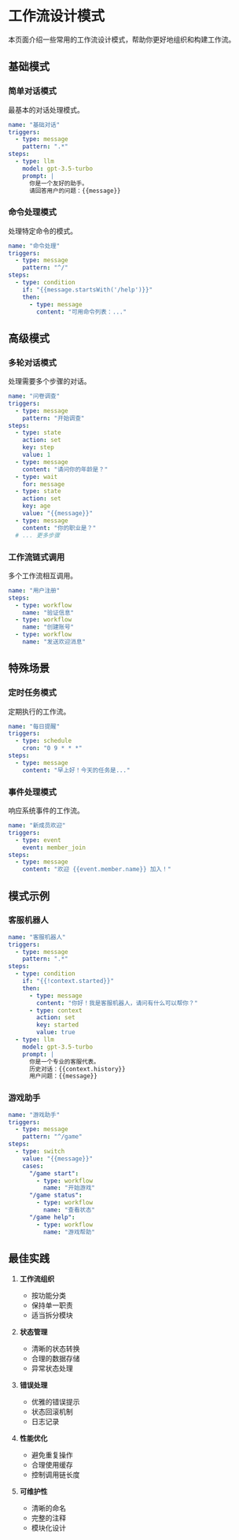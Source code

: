 # 工作流设计模式

本页面介绍一些常用的工作流设计模式，帮助你更好地组织和构建工作流。

## 基础模式

### 简单对话模式

最基本的对话处理模式。

```yaml
name: "基础对话"
triggers:
  - type: message
    pattern: ".*"
steps:
  - type: llm
    model: gpt-3.5-turbo
    prompt: |
      你是一个友好的助手。
      请回答用户的问题：{{message}}
```

### 命令处理模式

处理特定命令的模式。

```yaml
name: "命令处理"
triggers:
  - type: message
    pattern: "^/"
steps:
  - type: condition
    if: "{{message.startsWith('/help')}}"
    then:
      - type: message
        content: "可用命令列表：..."
```

## 高级模式

### 多轮对话模式

处理需要多个步骤的对话。

```yaml
name: "问卷调查"
triggers:
  - type: message
    pattern: "开始调查"
steps:
  - type: state
    action: set
    key: step
    value: 1
  - type: message
    content: "请问你的年龄是？"
  - type: wait
    for: message
  - type: state
    action: set
    key: age
    value: "{{message}}"
  - type: message
    content: "你的职业是？"
  # ... 更多步骤
```

### 工作流链式调用

多个工作流相互调用。

```yaml
name: "用户注册"
steps:
  - type: workflow
    name: "验证信息"
  - type: workflow
    name: "创建账号"
  - type: workflow
    name: "发送欢迎消息"
```

## 特殊场景

### 定时任务模式

定期执行的工作流。

```yaml
name: "每日提醒"
triggers:
  - type: schedule
    cron: "0 9 * * *"
steps:
  - type: message
    content: "早上好！今天的任务是..."
```

### 事件处理模式

响应系统事件的工作流。

```yaml
name: "新成员欢迎"
triggers:
  - type: event
    event: member_join
steps:
  - type: message
    content: "欢迎 {{event.member.name}} 加入！"
```

## 模式示例

### 客服机器人

```yaml
name: "客服机器人"
triggers:
  - type: message
    pattern: ".*"
steps:
  - type: condition
    if: "{{!context.started}}"
    then:
      - type: message
        content: "你好！我是客服机器人，请问有什么可以帮你？"
      - type: context
        action: set
        key: started
        value: true
  - type: llm
    model: gpt-3.5-turbo
    prompt: |
      你是一个专业的客服代表。
      历史对话：{{context.history}}
      用户问题：{{message}}
```

### 游戏助手

```yaml
name: "游戏助手"
triggers:
  - type: message
    pattern: "^/game"
steps:
  - type: switch
    value: "{{message}}"
    cases:
      "/game start":
        - type: workflow
          name: "开始游戏"
      "/game status":
        - type: workflow
          name: "查看状态"
      "/game help":
        - type: workflow
          name: "游戏帮助"
```

## 最佳实践

1. **工作流组织**
   - 按功能分类
   - 保持单一职责
   - 适当拆分模块

2. **状态管理**
   - 清晰的状态转换
   - 合理的数据存储
   - 异常状态处理

3. **错误处理**
   - 优雅的错误提示
   - 状态回滚机制
   - 日志记录

4. **性能优化**
   - 避免重复操作
   - 合理使用缓存
   - 控制调用链长度

5. **可维护性**
   - 清晰的命名
   - 完整的注释
   - 模块化设计 